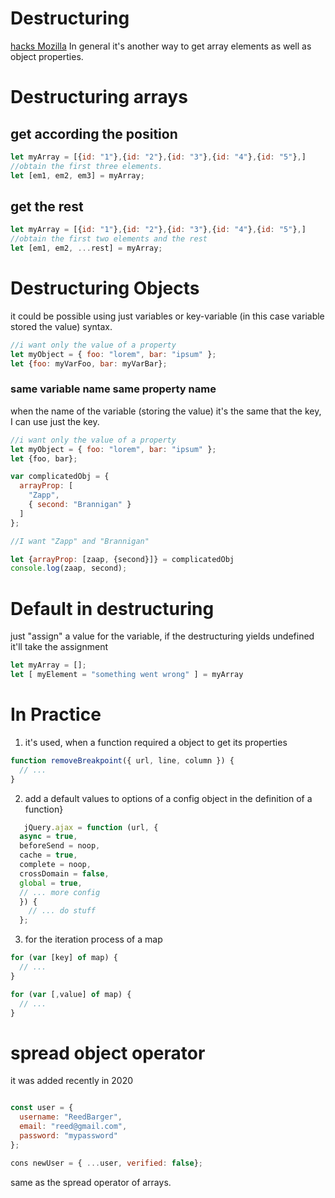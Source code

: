 # Destructuring
[hacks Mozilla](https://hacks.mozilla.org/2015/05/es6-in-depth-destructuring/)
In general it's another way to get array elements as well as object properties.

# Destructuring arrays

## get according the position
```js
let myArray = [{id: "1"},{id: "2"},{id: "3"},{id: "4"},{id: "5"},]
//obtain the first three elements.
let [em1, em2, em3] = myArray;
```

## get the rest

```js
let myArray = [{id: "1"},{id: "2"},{id: "3"},{id: "4"},{id: "5"},]
//obtain the first two elements and the rest
let [em1, em2, ...rest] = myArray;
```

# Destructuring Objects
it could be possible using just variables or key-variable (in this case variable stored the value) syntax.

```js
//i want only the value of a property
let myObject = { foo: "lorem", bar: "ipsum" };
let {foo: myVarFoo, bar: myVarBar};
```
### same variable name same property name
when the name of the variable (storing the value) it's the same that the key, I can use just the key.

```js
//i want only the value of a property
let myObject = { foo: "lorem", bar: "ipsum" };
let {foo, bar};
```

```js
var complicatedObj = {
  arrayProp: [
    "Zapp",
    { second: "Brannigan" }
  ]
};

//I want "Zapp" and "Brannigan"

let {arrayProp: [zaap, {second}]} = complicatedObj
console.log(zaap, second);
```

# Default in destructuring
just "assign" a value for the variable, if the destructuring yields undefined it'll take the assignment
```js
let myArray = [];
let [ myElement = "something went wrong" ] = myArray
```

# In Practice

1. it's used, when a function required a object to get its properties
```js
function removeBreakpoint({ url, line, column }) {
  // ...
}
```
2. add a default values to options of a config object in the definition of a function}
```js
   jQuery.ajax = function (url, {
  async = true,
  beforeSend = noop,
  cache = true,
  complete = noop,
  crossDomain = false,
  global = true,
  // ... more config
  }) {
    // ... do stuff
  };
```
3. for the iteration process of a map
```js
for (var [key] of map) {
  // ...
}
```

```js
for (var [,value] of map) {
  // ...
}

```

# spread object operator
it was added recently in 2020

```js

const user = {
  username: "ReedBarger",
  email: "reed@gmail.com",
  password: "mypassword"  
};

cons newUser = { ...user, verified: false};
```
same as the spread operator of arrays.